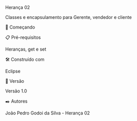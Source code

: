 Herança 02

Classes e encapsulamento para Gerente, vendedor e cliente

🚀 Começando

📋 Pré-requisitos

Heranças, get e set

🛠️ Construído com

Eclipse

📌 Versão

Versão 1.0

✒️ Autores

João Pedro Godoi da Silva - Herança 02

